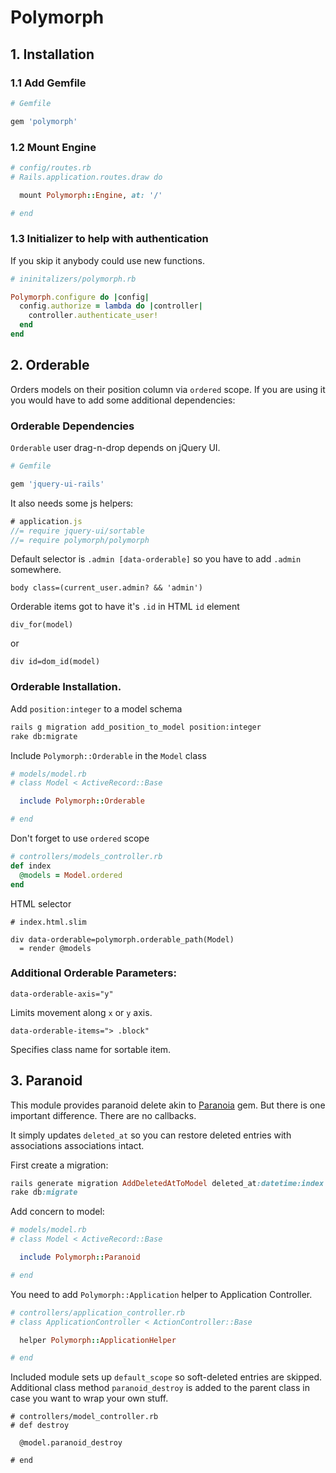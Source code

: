 # Polymorph

## 1. Installation

### 1.1 Add Gemfile

```ruby
# Gemfile

gem 'polymorph'
```

### 1.2 Mount Engine

```ruby
# config/routes.rb
# Rails.application.routes.draw do

  mount Polymorph::Engine, at: '/'

# end
```

### 1.3 Initializer to help with authentication

If you skip it anybody could use new functions.

```ruby
# ininitalizers/polymorph.rb

Polymorph.configure do |config|
  config.authorize = lambda do |controller|
    controller.authenticate_user!
  end
end
```

## 2. Orderable

Orders models on their position column via `ordered` scope. If you are using it
you would have to add some additional dependencies:

### Orderable Dependencies

`Orderable` user drag-n-drop depends on jQuery UI.

```ruby
# Gemfile

gem 'jquery-ui-rails'
```

It also needs some js helpers:

```javascript
# application.js
//= require jquery-ui/sortable
//= require polymorph/polymorph
```

Default selector is `.admin [data-orderable]` so you have to add `.admin`
somewhere.

```slim
body class=(current_user.admin? && 'admin')
```

Orderable items got to have it's `.id` in HTML `id` element

```
div_for(model)
```
or
```
div id=dom_id(model)
```

### Orderable Installation.

Add `position:integer` to a model schema

```sh
rails g migration add_position_to_model position:integer
rake db:migrate
```

Include `Polymorph::Orderable` in the `Model` class

```ruby
# models/model.rb
# class Model < ActiveRecord::Base

  include Polymorph::Orderable

# end
```

Don't forget to use `ordered` scope

```ruby
# controllers/models_controller.rb
def index
  @models = Model.ordered
end
```

HTML selector

```slim
# index.html.slim

div data-orderable=polymorph.orderable_path(Model)
  = render @models
```

### Additional Orderable Parameters:

```slim
data-orderable-axis="y"
```
Limits movement along `x` or `y` axis.

```slim
data-orderable-items="> .block"
```
Specifies class name for sortable item.

## 3. Paranoid

This module provides paranoid delete akin to
[Paranoia](http://github.com/radar/paranoia) gem. But there is one important
difference. There are no callbacks.

It simply updates `deleted_at` so you can restore deleted entries with
associations associations intact.

First create a migration:

```ruby
rails generate migration AddDeletedAtToModel deleted_at:datetime:index
rake db:migrate
```

Add concern to model:

```ruby
# models/model.rb
# class Model < ActiveRecord::Base

  include Polymorph::Paranoid

# end
```

You need to add `Polymorph::Application` helper to Application Controller.

```ruby
# controllers/application_controller.rb
# class ApplicationController < ActionController::Base

  helper Polymorph::ApplicationHelper

# end
```

Included module sets up `default_scope` so soft-deleted entries are skipped.
Additional class method `paranoid_destroy` is added to the parent class in case
you want to wrap your own stuff.

```
# controllers/model_controller.rb
# def destroy

  @model.paranoid_destroy

# end
```
